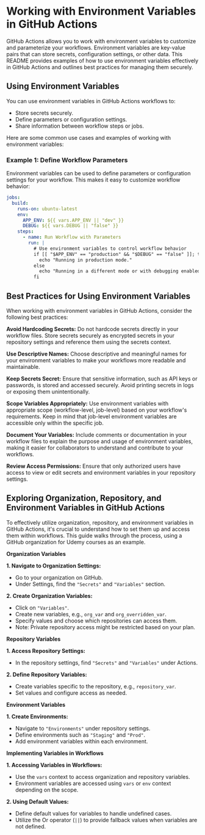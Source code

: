 # Working with Environment Variables in GitHub Actions

GitHub Actions allows you to work with environment variables to customize and parameterize your workflows. Environment variables are key-value pairs that can store secrets, configuration settings, or other data. This README provides examples of how to use environment variables effectively in GitHub Actions and outlines best practices for managing them securely.

## Using Environment Variables

You can use environment variables in GitHub Actions workflows to:

- Store secrets securely.
- Define parameters or configuration settings.
- Share information between workflow steps or jobs.

Here are some common use cases and examples of working with environment variables:

### Example 1: Define Workflow Parameters

Environment variables can be used to define parameters or configuration settings for your workflow. This makes it easy to customize workflow behavior:

```yaml
jobs:
  build:
    runs-on: ubuntu-latest
    env:
      APP_ENV: ${{ vars.APP_ENV || "dev" }}
      DEBUG: ${{ vars.DEBUG || "false" }}
    steps:
      - name: Run Workflow with Parameters
        run: |
          # Use environment variables to control workflow behavior
          if [[ "$APP_ENV" == "production" && "$DEBUG" == "false" ]]; then
            echo "Running in production mode."
          else
            echo "Running in a different mode or with debugging enabled."
          fi
```

## Best Practices for Using Environment Variables

When working with environment variables in GitHub Actions, consider the following best practices:

**Avoid Hardcoding Secrets:** Do not hardcode secrets directly in your workflow files. Store secrets securely as encrypted secrets in your repository settings and reference them using the secrets context.

**Use Descriptive Names:** Choose descriptive and meaningful names for your environment variables to make your workflows more readable and maintainable.

**Keep Secrets Secret:** Ensure that sensitive information, such as API keys or passwords, is stored and accessed securely. Avoid printing secrets in logs or exposing them unintentionally.

**Scope Variables Appropriately:** Use environment variables with appropriate scope (workflow-level, job-level) based on your workflow's requirements. Keep in mind that job-level environment variables are accessible only within the specific job.

**Document Your Variables:** Include comments or documentation in your workflow files to explain the purpose and usage of environment variables, making it easier for collaborators to understand and contribute to your workflows.

**Review Access Permissions:** Ensure that only authorized users have access to view or edit secrets and environment variables in your repository settings.

## Exploring Organization, Repository, and Environment Variables in GitHub Actions

To effectively utilize organization, repository, and environment variables in GitHub Actions, it's crucial to understand how to set them up and access them within workflows. This guide walks through the process, using a GitHub organization for Udemy courses as an example.

**Organization Variables**

**1. Navigate to Organization Settings:**

* Go to your organization on GitHub.
* Under Settings, find the `"Secrets"` and `"Variables"` section.

**2. Create Organization Variables:**

* Click on `"Variables"`.
* Create new variables, e.g., `org_var` and `org_overridden_var`.
* Specify values and choose which repositories can access them.
* Note: Private repository access might be restricted based on your plan.

**Repository Variables**

**1. Access Repository Settings:**

* In the repository settings, find `"Secrets"` and `"Variables"` under Actions.

**2. Define Repository Variables:**

* Create variables specific to the repository, e.g., `repository_var`.
* Set values and configure access as needed.

**Environment Variables**

**1. Create Environments:**

* Navigate to `"Environments"` under repository settings.
* Define environments such as `"Staging"` and `"Prod"`.
* Add environment variables within each environment.

**Implementing Variables in Workflows**

**1. Accessing Variables in Workflows:**

* Use the `vars` context to access organization and repository variables.
* Environment variables are accessed using `vars` or `env` context depending on the scope.

**2. Using Default Values:**

* Define default values for variables to handle undefined cases.
* Utilize the Or operator (`||`) to provide fallback values when variables are not defined.

